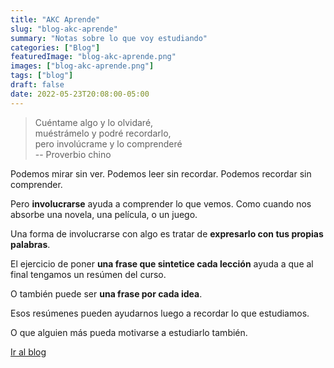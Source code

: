```yaml
---
title: "AKC Aprende"
slug: "blog-akc-aprende"
summary: "Notas sobre lo que voy estudiando"
categories: ["Blog"]
featuredImage: "blog-akc-aprende.png"
images: ["blog-akc-aprende.png"]
tags: ["blog"]
draft: false
date: 2022-05-23T20:08:00-05:00
---
```

> Cuéntame algo y lo olvidaré,\
> muéstrámelo y podré recordarlo,\
> pero involúcrame y lo comprenderé\
> -- Proverbio chino

Podemos mirar sin ver. Podemos leer sin recordar. Podemos recordar sin comprender.

Pero **involucrarse** ayuda a comprender lo que vemos. Como cuando nos absorbe una novela, una película, o un juego.

Una forma de involucrarse con algo es tratar de **expresarlo con tus propias palabras**.

El ejercicio de poner **una frase que sintetice cada lección** ayuda a que al final tengamos un resúmen del curso.

O también puede ser **una frase por cada idea**.

Esos resúmenes pueden ayudarnos luego a recordar lo que estudiamos.

O que alguien más pueda motivarse a estudiarlo también.

[Ir al blog](https://aprende.akcademia.xyz)